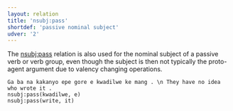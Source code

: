 ```yaml
---
layout: relation
title: 'nsubj:pass'
shortdef: 'passive nominal subject'
udver: '2'
---
```


The [nsubj:pass]() relation is also used for the nominal subject of a passive verb or verb group, even though the subject is then not typically the proto-agent argument due to valency changing operations.

~~~ sdparse
Ga ba na kakanyo epe gore e kwadilwe ke mang . \n They have no idea who wrote it .
nsubj:pass(kwadilwe, e)
nsubj:pass(write, it)
~~~

